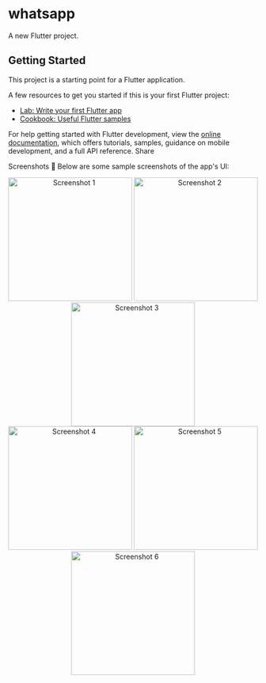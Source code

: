 # whatsapp

A new Flutter project.

## Getting Started

This project is a starting point for a Flutter application.

A few resources to get you started if this is your first Flutter project:

- [Lab: Write your first Flutter app](https://docs.flutter.dev/get-started/codelab)
- [Cookbook: Useful Flutter samples](https://docs.flutter.dev/cookbook)

For help getting started with Flutter development, view the
[online documentation](https://docs.flutter.dev/), which offers tutorials,
samples, guidance on mobile development, and a full API reference.
Share




Screenshots 📸
Below are some sample screenshots of the app's UI:

<div align="center"> <img src="https://github.com/tvishabhatt/whatsapp/assets/122964289/3a2692af-0362-451e-bd45-cdb13bd73cdf" alt="Screenshot 1" width="250"/> <img src="https://github.com/tvishabhatt/whatsapp/assets/122964289/a87a4cee-1f8d-46ee-b740-2d75127931ff" alt="Screenshot 2" width="250"/> <img src="https://github.com/tvishabhatt/whatsapp/assets/122964289/6b288f60-35c1-4256-8971-5ee02654eb8c" alt="Screenshot 3" width="250"/> </div> <div align="center"> <img src="https://github.com/tvishabhatt/whatsapp/assets/122964289/fba27356-2b15-4744-87b6-4f80227fec4d" alt="Screenshot 4" width="250"/> <img src="https://github.com/tvishabhatt/whatsapp/assets/122964289/08dc4e48-ef82-4405-bf5d-f911ecc8b05b" alt="Screenshot 5" width="250"/> <img src="https://github.com/tvishabhatt/whatsapp/assets/122964289/4a4b9d61-b1bb-41cc-923f-51109d7ec388" alt="Screenshot 6" width="250"/> </div>








